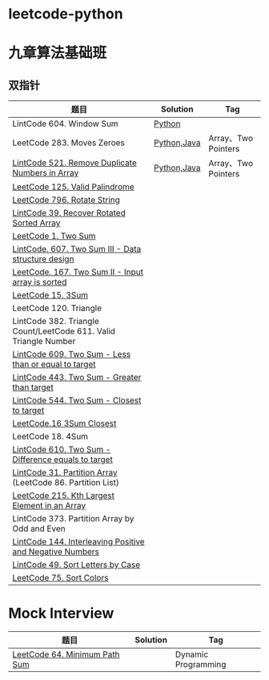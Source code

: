 # leetcode-python

# 九章算法基础班

## 双指针

|题目     |Solution   |Tag     |
|---------|----------|--------|
|LintCode 604. Window Sum|[Python](http://jinx19.github.io/2019/01/02/LeetCode-Solution-2019-01-02-LintCode-Solution-604-Window-Sum/)|    |
|LeetCode 283. Moves Zeroes|[Python,Java](http://jinx19.github.io/2019/01/02/LeetCode-Solution-2019-01-02-LintCode-Solution-539-Move-Zeroes/)  |Array、Two Pointers|
| [LintCode 521. Remove Duplicate Numbers in Array](https://www.lintcode.com/problem/remove-duplicate-numbers-in-array/description) |[Python,Java](http://jinx19.github.io/2019/01/02/LintCode-Solution-2019-01-02-LintCode-Solution-521-Remove-Duplicate-Numbers-in-Array/)|Array、Two Pointers|
|[LeetCode 125. Valid Palindrome](https://leetcode.com/problems/valid-palindrome/)|||
|[LeetCode 796. Rotate String](https://leetcode.com/problems/rotate-string/)|||
|[LintCode 39. Recover Rotated Sorted Array](https://www.lintcode.com/problem/recover-rotated-sorted-array/description)|||
|[LeetCode 1. Two Sum](https://leetcode.com/problems/two-sum/)|||
|[LintCode. 607. Two Sum III - Data structure design](https://www.lintcode.com/problem/two-sum-iii-data-structure-design/description)|||
|[LeetCode. 167. Two Sum II - Input array is sorted](https://leetcode.com/problems/two-sum-ii-input-array-is-sorted/)|||
| [LeetCode 15. 3Sum](https://leetcode.com/problems/3sum/)     |||
| LeetCode 120. Triangle                                       |||
| LintCode 382. Triangle Count/LeetCode 611. Valid Triangle Number |||
| [LintCode 609. Two Sum - Less than or equal to target](https://www.lintcode.com/problem/two-sum-less-than-or-equal-to-target/description) |||
| [LintCode 443. Two Sum - Greater than target](https://www.lintcode.com/problem/two-sum-greater-than-target/description) |||
| [LintCode 544. Two Sum - Closest to target](https://www.lintcode.com/problem/two-sum-closest-to-target/description) |||
| [LeetCode.16 3Sum Closest](https://leetcode.com/problems/3sum-closest/) |||
| LeetCode 18. 4Sum                                            |||
| [LintCode 610. Two Sum - Difference equals to target](https://www.lintcode.com/problem/two-sum-difference-equals-to-target/description) |||
| [LintCode 31. Partition Array](https://www.lintcode.com/problem/partition-array/description) (LeetCode 86. Partition List) |||
| [LeetCode 215. Kth Largest Element in an Array](http://LeetCode%20215.%20Kth%20Largest%20Element%20in%20an%20Array) |||
| LintCode 373. Partition Array by Odd and Even                |||
| [LintCode 144. Interleaving Positive and Negative Numbers](https://www.lintcode.com/problem/interleaving-positive-and-negative-numbers/description) |||
| [LintCode 49. Sort Letters by Case](https://www.lintcode.com/problem/sort-letters-by-case/) |||
|[LeetCode 75. Sort Colors](https://leetcode.com/problems/sort-colors/) |||

# Mock Interview
|题目     |Solution   |Tag     |
|---------|----------|--------|
|[LeetCode 64. Minimum Path Sum](https://leetcode.com/problems/minimum-path-sum/)||Dynamic Programming|